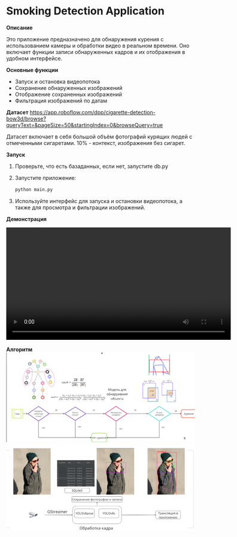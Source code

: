 # Smoking Detection Application

**Описание**

Это приложение предназначено для обнаружения курения с использованием камеры и обработки видео в реальном времени. Оно включает функции записи обнаруженных кадров и их отображения в удобном интерфейсе.

**Основные функции**

- Запуск и остановка видеопотока
- Сохранение обнаруженных изображений
- Отображение сохраненных изображений
- Фильтрация изображений по датам

**Датасет**
https://app.roboflow.com/dpp/cigarette-detection-bow3d/browse?queryText=&pageSize=50&startingIndex=0&browseQuery=true

Датасет включает в себя большой объём фотографий курящих людей с отмеченными сигаретами. 10% - контекст, изображения без сигарет.

**Запуск**

1. Проверьте, что есть базаданных, если нет, запустите db.py
2. Запустите приложение:
    ```sh
    python main.py
    ```

3. Используйте интерфейс для запуска и остановки видеопотока, а также для просмотра и фильтрации изображений.

**Демонстрация**

<video width="600" controls>
  <source src="[https://github.com/AnnVarlamova/diploma/blob/main/demo.mp4]" type="video/mp4">
</video>

**Алгоритм**
![Alg Screenshot](https://github.com/AnnVarlamova/diploma/blob/main/alg.png)
![App Screenshot](https://github.com/AnnVarlamova/diploma/blob/main/app.png)

